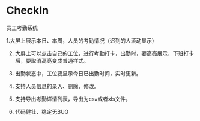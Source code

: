 # CheckIn
员工考勤系统

1.大屏上展示本日、本周，人员的考勤情况（迟到的人滚动显示）

2. 大屏上可以点击自己的工位，进行考勤打卡，出勤时，要高亮展示，下班打卡后，要取消高亮变成普通样式。

3. 出勤状态中，工位要显示今日已出勤时间，实时更新。

4. 支持人员信息的录入、删除、修改。

5. 支持导出考勤详情列表，导出为csv或者xls文件。

6. 代码健壮、稳定无BUG
